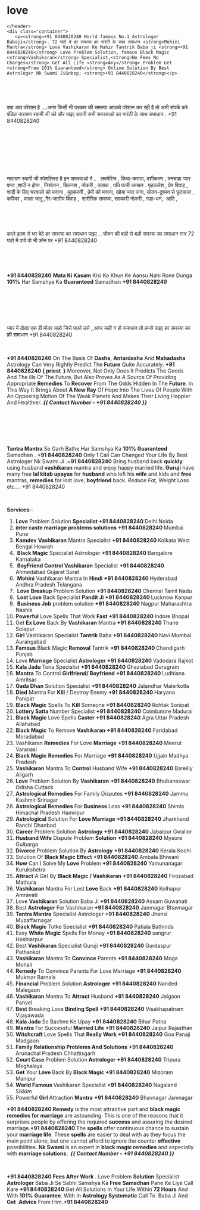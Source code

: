 # love
    </header>
    <div class="container">
       <p><strong>+91 8440828240 World famous No.1 Astrologer Babaji</strong>. 72 घंटो में हर समस्या का गारंटी के साथ समाधान <strong>Mohini Mantra</strong> Love Vashikaran Ke Mahir Tantrik Baba ji <strong>+91 8440828240</strong> Love Problem Solution, famous Black Magic <strong>Vashikaran</strong> Specialist,<strong>No Fees No Charges</strong> Get All Life <strong>Any</strong> Problem Get <strong>Free 101% Guaranteed</strong> Online Solution By Best Astrologer Nk Swami Ji&nbsp; <strong>+91 8440828240</strong></p>
<p><strong>&nbsp;</strong></p>
<p>&nbsp;</p>
<p>क्या आप परेशान है ....अगर किसी भी परकार की समस्या आपको परेशान कर रही है तो अभी संपर्क करे पंडित नारायण स्वामी जी को और पाइए अपनी सभी समस्याओ का गारंटी के साथ समाधान . +91 8440828240</p>
<p>&nbsp;</p>
<p>&nbsp;</p>
<p>&nbsp;</p>
<p>&nbsp;</p>
<p>नारायण स्वामी जी स्पेशलिस्ट है इन समस्याओ में _&nbsp; &nbsp;लवमेरिज , किया-कराया, वशीकरण , मनचाहा प्यार पाना ,शादी न होना , निसंतान , बिज़नस , नोकरी , तलाक , पति पत्नी अनबन . गृहकलेश , प्रेम विवाह , शादी के लिए घरवालो को मनाना , मुठकरनी , प्रेमी को मनाना, खोया प्यार पाना, सोतन-दुश्मन से छुटकारा , करियर , काला जादू ,गैर-जातीय विवाह ,&nbsp; शारीरिक समस्या, सरकारी नोकरी , गडा-धन,&nbsp; आदि ,</p>
<p>&nbsp;</p>
<p>&nbsp;</p>
<p>काले इलम से घर बेठे हर समस्या का समाधान पाइए ...जीवन की बड़ी से बड़ी समस्या का समाधान मात्र 72 घंटो में पाये वो भी फ़ोन पर +91 8440828240</p>
<p>&nbsp;</p>
<p><strong>&nbsp;</strong></p>
<p><strong>+91 8440828240</strong> <strong>Mata Ki Kasam</strong> Kisi Ko Khun Ke Aansu Nahi Rone Dunga <strong>101%</strong> Har Samshya Ka <strong>Guaranteed</strong> Samadhan <strong>+91 8440828240</strong></p>
<p>&nbsp;</p>
<p>&nbsp;</p>
<p>&nbsp;</p>
<p>प्यार में दोखा एक ही मोका चाहो जिसे पाओ उसे ,,अगर कही न हो समाधान तो हमसे पाइए हर समस्या का फ्री समाधान +91 8440828240</p>
<p>&nbsp;</p>
<p><strong>+91 8440828240</strong> On The Basis Of <strong>Dasha</strong>, <strong>Antardasha</strong> And <strong>Mahadasha</strong> Astrology Can Very Rightly Predict The <strong>Future</strong> Quite Accurately. <strong>+91 8440828240 { priest &nbsp;}</strong> Moreover, Not Only Does It Predicts The Goods And The ills Of The Future, But Also Proves As A Source Of Providing Appropriate <strong>Remedies</strong> To <strong>Recover</strong> From The Odds Hidden In The <strong>Future</strong>. In This Way It Brings About <strong>A New Ray</strong> Of Hope Into The Lives Of People With An Opposing Motion Of The Weak Planets And Makes Their Living Happier And Healthier. <strong><em>{{ Contact Number - +91 8440828240 }} </em></strong></p>
<p><strong>&nbsp;</strong></p>
<p><strong>&nbsp;</strong></p>
<p>&nbsp;</p>
<p><strong>Tantra Mantra</strong> Se Garh Bathe Har Samshya Ka <strong>101% Guaranteed</strong> Samadhan . <strong>+91 8440828240</strong> Only 1 Call Can Changed Your Life By Best Astrologer Nk Swami Ji .+<strong>91 8440828240</strong> Bring husband back <strong>quickly</strong> using husband <strong>vashikaran</strong> mantra and enjoy happy married life. <strong>Guruji</strong> have many free <strong>lal kitab upayas</strong> for <strong>husband</strong> who left his <strong>wife</strong> and kids and <strong>free</strong> mantras, <strong>remedies</strong> for lost love, <strong>boyfriend</strong> back. <em>Reduce Fat, </em>Weight Loss etc&hellip;. +91 8440828240</p>
<p>&nbsp;</p>
<p><strong>Services</strong>:-</p>
<ol>
<li><strong>Love</strong> Problem Solution <strong>Specialist +91 8440828240 </strong>Delhi Noida</li>
<li><strong>inter caste marriage problems solutions +91 8440828240 </strong>Mumbai Pune</li>
<li><strong>Kamdev</strong> <strong>Vashikaran</strong> Mantra Specialist <strong>+91 8440828240 </strong>Kolkata West Bengal Howrah</li>
<li>&nbsp;<strong>Black Magic</strong> Specialist Astrologer <strong>+91 8440828240 </strong>Bangalore Karnataka</li>
<li>&nbsp;<strong>BoyFriend Control Vashikaran</strong> Specialist <strong>+91 8440828240 </strong>Ahmedabad Gujarat Surat</li>
<li>&nbsp;<strong>Mohini</strong> Vashikaran Mantra In <strong>Hindi</strong> <strong>+91 8440828240 </strong>Hyderabad Andhra Pradesh Telangana</li>
<li>&nbsp;<strong>Love</strong> <strong>Breakup</strong> Problem Solution <strong>+91 8440828240 </strong>Chennai Tamil Nadu</li>
<li>&nbsp;<strong>Lost Love</strong> Back Specialist <strong>Pandit Ji</strong> <strong>+91 8440828240 </strong>Lucknow Kanpur</li>
<li>&nbsp;<strong>Business Job</strong> problem solution <strong>+91 8440828240 </strong>Nagpur Maharashtra&nbsp; Nashik&nbsp;</li>
<li><strong>Powerful</strong> Love Spells That Work <strong>Fast</strong> <strong>+91 8440828240 </strong>Indore Bhopal</li>
<li>Get <strong>Ex Love</strong> Back By <strong>Vashikaran</strong> Mantra <strong>+91 8440828240 </strong>Thane Solapur</li>
<li><strong>Girl</strong> Vashikaran Specialist <strong>Tantrik</strong> Baba <strong>+91 8440828240 </strong>Navi Mumbai Aurangabad</li>
<li><strong>Famous</strong> Black Magic <strong>Removal</strong> Tantrik <strong>+91 8440828240 </strong>Chandigarh Punjab</li>
<li>Love <strong>Marriage</strong> Specialist <strong>Astrologer</strong> <strong>+91 8440828240 </strong>Vadodara Rajkot</li>
<li><strong>Kala Jadu</strong> Tona Specialist <strong>+91 8440828240 </strong>Ghaziabad Gurugram</li>
<li><strong>Mantra</strong> To Control <strong>Girlfriend/ Boyfriend</strong> <strong>+91 8440828240 </strong>Ludhiana Amritsar</li>
<li><strong>Gada Dhan</strong> Solution Specialist <strong>+91 8440828240</strong> Jalandhar Malerkotla</li>
<li><strong>Died</strong> Mantra For <strong>Kill</strong> / Destroy Enemy <strong>+91 8440828240 </strong>Haryana Panipat</li>
<li><strong>Black Magic</strong> Spells To <strong>Kill</strong> Someone <strong>+91 8440828240 </strong>Rohtak Sonipat</li>
<li><strong>Lottery Satta</strong> Number Specialist <strong>+91 8440828240</strong> Coimbatore Madurai</li>
<li><strong>Black Magic</strong> Love Spells <strong>Caster</strong> <strong>+91 8440828240</strong> Agra Uttar Pradesh Allahabad</li>
<li><strong>Black Magic</strong> To Remove <strong>Vashikaran</strong> <strong>+91 8440828240</strong> Faridabad Moradabad</li>
<li>Vashikaran <strong>Remedies</strong> For Love <strong>Marriage</strong> <strong>+91 8440828240</strong> Meerut Varanasi</li>
<li><strong>Black Magic</strong> <strong>Remedies</strong> For Marriage <strong>+91 8440828240</strong> Ujjain Madhya Pradesh</li>
<li><strong>Vashikaran</strong> Mantra To <strong>Control</strong> Husband Wife <strong>+91 8440828240</strong> Bareilly Aligarh</li>
<li><strong>Love</strong> Problem Solution By <strong>Vashikaran</strong> <strong>+91 8440828240</strong> Bhubaneswar Odisha Cuttack</li>
<li><strong>Astrological</strong> <strong>Remedies</strong> For Family Disputes <strong>+91 8440828240</strong> Jammu Kashmir Srinagar</li>
<li><strong>Astrological</strong> <strong>Remedies</strong> For <strong>Business</strong> Loss <strong>+91 8440828240</strong> Shimla Himachal Pradesh Hamirpur</li>
<li><strong>Astrological</strong> Solution For <strong>Love Marriage</strong> <strong>+91 8440828240</strong> Jharkhand Ranchi Dhanbad</li>
<li><strong>Career</strong> Problem Solution <strong>Astrology</strong> <strong>+91 8440828240</strong> Jabalpur Gwalior&nbsp;</li>
<li><strong>Husband Wife</strong> Dispute Problem <strong>Solution</strong> <strong>+91 8440828240</strong> Mysore Gulbarga</li>
<li><strong>Divorce</strong> Problem Solution By <strong>Astrology</strong> <strong>+91 8440828240</strong> Kerala Kochi</li>
<li>Solution Of <strong>Black Magic</strong> <strong>Effect</strong> <strong>+91 8440828240</strong> Ambala Bhiwani</li>
<li><strong>How</strong> Can I Solve My <strong>Love</strong> Problem <strong>+91 8440828240</strong> Yamunanagar Kurukshetra</li>
<li><strong>Attract</strong> A Girl By <strong>Black Magic / Vashikaran</strong> <strong>+91 8440828240</strong> Firozabad Mathura</li>
<li><strong>Vashikaran</strong> Mantra For Lost <strong>Love</strong> Back <strong>+91 8440828240</strong> Kolhapur Amravati</li>
<li>Love <strong>Vashikaran</strong> Solution Baba Ji <strong>+91 8440828240</strong> Assam Guwahati</li>
<li>Best <strong>Astrologer</strong> For Vashikaran <strong>+91 8440828240</strong> Jamnagar Bhavnagar</li>
<li><strong>Tantra Mantra</strong> Specialist Astrologer <strong>+91 8440828240</strong> Jhansi Muzaffarnagar</li>
<li><strong>Black Magic</strong> Totke Specialist <strong>+91 8440828240</strong> Patiala Bathinda</li>
<li>Easy <strong>White Magic</strong> Spells For Money <strong>+91 8440828240</strong> sangrur Hoshiarpur</li>
<li>Best <strong>Vashikaran</strong> Specialist Guruji <strong>+91 8440828240</strong> Gurdaspur Pathankot</li>
<li><strong>Vashikaran</strong> Mantra To <strong>Convince</strong> Parents <strong>+91 8440828240</strong> Moga Mohali</li>
<li><strong>Remedy</strong> To Convince Parents For Love Marriage <strong>+91 8440828240</strong> Muktsar Barnala</li>
<li><strong>Financial</strong> Problem Solution <strong>Astrologer</strong> <strong>+91 8440828240</strong> Nanded Malegaon</li>
<li><strong>Vashikaran</strong> Mantra To <strong>Attract</strong> Husband <strong>+91 8440828240</strong> Jalgaon Panvel</li>
<li><strong>Best</strong> Breaking Love <strong>Binding Spell</strong> <strong>+91 8440828240</strong> Visakhapatnam Vijayawada</li>
<li><strong>Kala Jadu</strong> Se Bachne Ke Upay <strong>+91 8440828240</strong> Bihar Patna</li>
<li><strong>Mantra</strong> For Successful <strong>Married Life</strong> <strong>+91 8440828240</strong> Jaipur Rajasthan</li>
<li><strong>Witchcraft</strong> Love Spells That <strong>Really Work</strong> <strong>+91 8440828240</strong> Goa Panaji Madgaon</li>
<li><strong> Family Relationship Problems And Solutions</strong> <strong>+91 8440828240</strong> Arunachal Pradesh Chhattisgarh</li>
<li><strong> Court Case </strong>Problem Solution<strong> Astrologer</strong> <strong>+91 8440828240</strong> Tripura Meghalaya</li>
<li><strong> Get</strong> Your<strong> Love </strong>Back By<strong> Black Magic</strong> <strong>+91 8440828240</strong> Mizoram Manipur</li>
<li><strong> World Famous </strong>Vashikaran Specialist <strong>+91 8440828240</strong> Nagaland Sikkim</li>
<li>Powerful <strong>Girl </strong>Attraction <strong>Mantra</strong> <strong>+91 8440828240</strong> Bhavnagar Jamnagar</li>
</ol>
<p><strong>+91 8440828240 Remedy</strong> is the most attractive part and <strong>black magic remedies for marriage</strong> are astounding. This is one of the reasons that it surprises people by offering the required <strong>success</strong> and assuring the desired marriage.<strong>+91 8440828240 </strong>The <strong>spells</strong> offer continuous chance to sustain your <strong>marriage life</strong>. These <strong>spells</strong> are easier to deal with as they focus the main point alone, but one cannot afford to ignore the counter <strong>effective</strong> possibilities. <strong>Nk Swami</strong> is an expert in <strong>black magic remedies</strong> and especially with <strong>marriage solutions.&nbsp; </strong><strong><em>{{ Contact Number - +91 8440828240 }}</em></strong></p>
<p>&nbsp;</p>
<p><strong>+91 8440828240 Fees After Work</strong> . Love Problem <strong>Solution</strong> Specialist <strong>Astrologer</strong> Baba Ji Se Sabhi Samshya Ka <strong>Free</strong> <strong>Samadhan</strong> Pane Ke Liye Call Kare <strong>+91 8440828240</strong>.Get All Solutions In Your Life Within <strong>72 Hours</strong> And With <strong>101%</strong> <strong>Guarantee</strong>. With In <strong>Astrology Systematic</strong> Call To&nbsp; Baba Ji And&nbsp; <strong>Get</strong> &nbsp;<strong>Advice</strong> From Him<strong>.+91 8440828240 </strong></p>
<p><strong>&nbsp;</strong></p>
<p>&nbsp;</p>
<p>&nbsp;</p>
</body>
</html>
